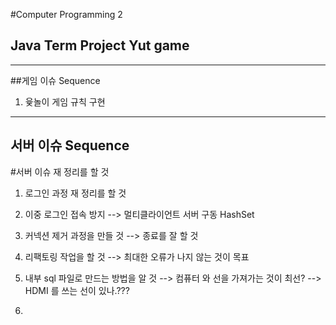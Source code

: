 #Computer Programming 2 
## Java Term Project Yut game

- - -

##게임 이슈 Sequence
1. 윷놀이 게임 규칙 구현
- - -
##  서버 이슈 Sequence

#서버 이슈 재 정리를 할 것

1.  로그인 과정 재 정리를 할 것

2. 이중 로그인 접속 방지  --> 멀티클라이언트 서버 구동  HashSet

3.  커넥션 제거 과정을 만들 것  --> 종료를 잘 할 것

4.  리팩토링 작업을 할 것 --> 최대한 오류가 나지 않는 것이 목표

5. 내부 sql 파일로 만드는 방법을 알 것 --> 컴퓨터 와 선을 가져가는 것이 최선? --> HDMI 를 쓰는 선이 있나.???

6. 

 

